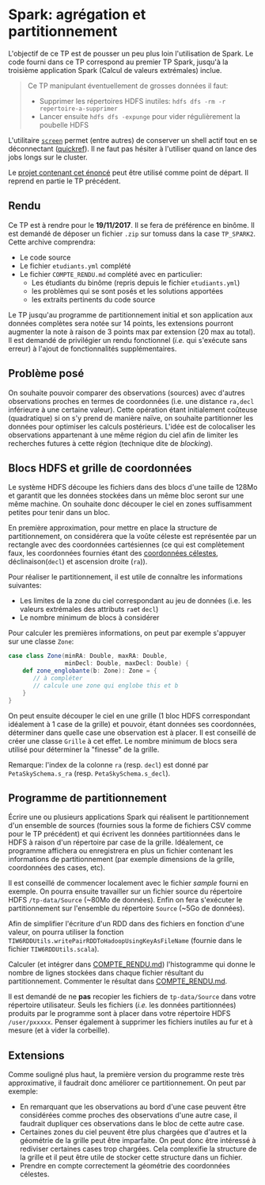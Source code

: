 # Spark: agrégation et partitionnement

L'objectif de ce TP est de pousser un peu plus loin l'utilisation de Spark.
Le code fourni dans ce TP correspond au premier TP Spark, jusqu'à la troisième application Spark (Calcul de valeurs extrémales) inclue.

> Ce TP manipulant éventuellement de grosses données il faut:
> * Supprimer les répertoires HDFS inutiles: `hdfs dfs -rm -r repertoire-a-supprimer`
> * Lancer ensuite `hdfs dfs -expunge` pour vider régulièrement la poubelle HDFS

L'utilitaire [`screen`](https://en.wikipedia.org/wiki/GNU_Screen) permet (entre autres) de conserver un shell actif tout en se déconnectant ([quickref](http://aperiodic.net/screen/quick_reference)).
Il ne faut pas hésiter à l'utiliser quand on lance des jobs longs sur le cluster. 

Le [projet contenant cet énoncé](https://forge.univ-lyon1.fr/EMMANUEL.COQUERY/tp-spark2-2017) peut être utilisé comme point de départ.
Il reprend en partie le TP précédent.

## Rendu

Ce TP est à rendre pour le **19/11/2017**.
Il se fera de préférence en binôme.
Il est demandé de déposer un fichier `.zip` sur tomuss dans la case `TP_SPARK2`.
Cette archive comprendra:
* Le code source
* Le fichier `etudiants.yml` complété
* Le fichier `COMPTE_RENDU.md` complété avec en particulier:
    * Les étudiants du binôme (repris depuis le fichier `etudiants.yml`) 
    * les problèmes qui se sont posés et les solutions apportées
    * les extraits pertinents du code source
    
Le TP jusqu'au programme de partitionnement initial et son application aux données complètes sera notée sur 14 points, les extensions pourront augmenter la note à raison de 3 points max par extension (20 max au total).
Il est demandé de privilégier un rendu fonctionnel (_i.e._ qui s'exécute sans erreur) à l'ajout de fonctionnalités supplémentaires.

## Problème posé

On souhaite pouvoir comparer des observations (sources) avec d'autres observations proches en termes de coordonnées (i.e. une distance `ra,decl` inférieure à une certaine valeur).
Cette opération étant initialement coûteuse (quadratique) si on s'y prend de manière naïve, on souhaite partitionner les données pour optimiser les calculs postérieurs.
L'idée est de colocaliser les observations appartenant à une même région du ciel afin de limiter les recherches futures à cette région (technique dite de _blocking_).

## Blocs HDFS et grille de coordonnées

Le système HDFS découpe les fichiers dans des blocs d'une taille de 128Mo et garantit que les données stockées dans un même bloc seront sur une même machine. On souhaite donc découper le ciel en zones suffisamment petites pour tenir dans un bloc.

En première approximation, pour mettre en place la structure de partitionnement, on considérera que la voûte céleste est représentée par un rectangle avec des coordonnées cartésiennes (ce qui est complètement faux, les coordonnées fournies étant des [coordonnées célestes](https://fr.wikipedia.org/wiki/Coordonn%C3%A9es_sph%C3%A9riques#Coordonn.C3.A9es_c.C3.A9lestes), déclinaison(`decl`) et ascension droite (`ra`)).

Pour réaliser le partitionnement, il est utile de connaître les informations suivantes:

* Les limites de la zone du ciel correspondant au jeu de données (i.e. les valeurs extrémales des attributs `ra`et `decl`)
* Le nombre minimum de blocs à considérer

Pour calculer les premières informations, on peut par exemple s'appuyer sur une classe `Zone`:

```scala
case class Zone(minRA: Double, maxRA: Double,
                minDecl: Double, maxDecl: Double) {
    def zone_englobante(b: Zone): Zone = {
       // à compléter
       // calcule une zone qui englobe this et b
    }
} 
```

On peut ensuite découper le ciel en une grille (1 bloc HDFS correspondant idéalement à 1 case de la grille) et pouvoir, étant données ses coordonnées, déterminer dans quelle case une observation est à placer.
Il est conseillé de créer une classe `Grille` à cet effet.
Le nombre minimum de blocs sera utilisé pour déterminer la "finesse" de la grille.

Remarque: l'index de la colonne `ra` (resp. `decl`) est donné par `PetaSkySchema.s_ra` (resp. `PetaSkySchema.s_decl`).
 
## Programme de partitionnement

Écrire une ou plusieurs applications Spark qui réalisent le partitionnement d'un ensemble de sources (fournies sous la forme de fichiers CSV comme pour le TP précédent) et qui écrivent les données partitionnées dans le HDFS à raison d'un répertoire par case de la grille.
Idéalement, ce programme affichera ou enregistrera en plus un fichier contenant les informations de partitionnement (par exemple dimensions de la grille, coordonnées des cases, etc).

Il est conseillé de commencer localement avec le fichier _sample_ fourni en exemple. 
On pourra ensuite travailler sur un fichier source du répertoire HDFS `/tp-data/Source` (~80Mo de données). 
Enfin on fera s'exécuter le partitionnement sur l'ensemble du répertoire `Source` (~5Go de données).

Afin de simplifier l'écriture d'un RDD dans des fichiers en fonction d'une valeur, on pourra utiliser la fonction `TIW6RDDUtils.writePairRDDToHadoopUsingKeyAsFileName` (fournie dans le fichier `TIW6RDDUtils.scala`).

Calculer (et intégrer dans [COMPTE_RENDU.md](COMPTE_RENDU.md)) l'histogramme qui donne le nombre de lignes stockées dans chaque fichier résultant du partitionnement.
Commenter le résultat dans [COMPTE_RENDU.md](COMPTE_RENDU.md).

Il est demandé de ne **pas** recopier les fichiers de `tp-data/Source` dans votre répertoire utilisateur. 
Seuls les fichiers (_i.e._ les données partitionnées) produits par le programme sont à placer dans votre répertoire HDFS `/user/pxxxxx`.
Penser également à supprimer les fichiers inutiles au fur et à mesure (et à vider la corbeille).

## Extensions

Comme souligné plus haut, la première version du programme reste très approximative, il faudrait donc améliorer ce partitionnement. On peut par exemple:
* En remarquant que les observations au bord d'une case peuvent être considérées comme proches des observations d'une autre case, il faudrait dupliquer ces observations dans le bloc de cette autre case.
* Certaines zones du ciel peuvent être plus chargées que d'autres et la géométrie de la grille peut être imparfaite. On peut donc être intéressé à rediviser certaines cases trop chargées. Cela complexifie la structure de la grille et il peut être utile de stocker cette structure dans un fichier.
* Prendre en compte correctement la géométrie des coordonnées célestes.


